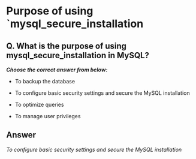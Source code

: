 # Purpose of using `mysql_secure_installation

## Q. What is the purpose of using mysql_secure_installation in MySQL?

***Choose the correct answer from below:***

  - To backup the database

  - To configure basic security settings and secure the MySQL installation

  - To optimize queries
  
  - To manage user privileges


## Answer
*To configure basic security settings and secure the MySQL installation*
